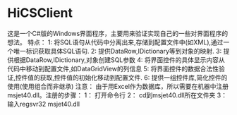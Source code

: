 # HiCSClient
这是一个C#版的Windows界面程序，主要用来验证实现自己的一些对界面程序的想法。
特点：
1: 将SQL语句从代码中分离出来,存储到配置文件中(如XML),通过一个唯一标识获取具体SQL语句.
2: 提供DataRow,IDictionary等到对象的映射.
3: 提供根据DataRow,IDictionary,对象创建SQL参数
4: 将界面控件的具体显示内容从代码中移动到配置文件,如DataGridView的列信息
5: 将界面控件的数据合法性验证,控件值的获取,控件值的初始化移动到配置文件.
6: 提供一组控件库,简化控件的使用(使用组合而非继承)
注意：
由于用Excel作为数据库，所以需要在机器中注册msjet40.dll。注册的步骤：
1： 打开命令行
2： cd到msjet40.dll所在文件夹
3： 输入regsvr32 msjet40.dll
